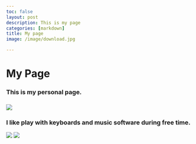 ```yaml
---
toc: false
layout: post
description: This is my page
categories: [markdown]
title: My page
image: /image/download.jpg

---
```

# My Page

### This is my personal page.
### 
![]({{site.baseurl}}/images/download.jpg)

### I like play with keyboards and music software during free time.

![]({{site.baseurl}}/posts/keyboard.jpg)
![]({{site.baseurl}}/images/flstudio.jpg)

